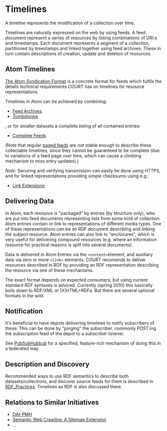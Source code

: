 

# Timelines #

A timeline represents the modification of a collection over time.

Timelines are naturally expressed on the web by using feeds. A feed document represent a series of resources by listing combinations of URI:s and timestamps. Each document represents a segment of a _collection_, partitioned by timestamps and linked together using feed archives. These in turn contain descriptions of creation, update and deletion of resources.

## Atom Timelines ##

[The Atom Syndication Format](http://tools.ietf.org/html/rfc4287) is a concrete format for feeds which fulfils the details technical requirements COURT has on timelines for resource representations.

Timelines in Atom can be achieved by combining:

  * [Feed Archives](http://tools.ietf.org/html/rfc5005#section-4)
  * [Tombstones](http://tools.ietf.org/html/draft-snell-atompub-tombstones-06)

, or for smaller datasets a complete listing of all contained entries:

  * [Complete Feeds](http://tools.ietf.org/html/rfc5005#section-2)

(Note that regular [paged feeds](http://tools.ietf.org/html/rfc5005#section-3) are _not_ stable enough to describe these collectable timelines, since they cannot be guaranteed to be complete (due to variations of a feed page over time, which can cause a climbing mechanism to miss entry updates).)

_Note:_ Securing and verifying transmission can easily be done using HTTPS, and for linked representations providing simple checksums using e.g.:

  * [Link Extensions](http://tools.ietf.org/html/draft-snell-atompub-link-extensions-02#section-3.1)

## Delivering Data ##

In Atom, each resource is "packaged" by entries (by structure only), who are put into feed documents representing lists from some kind of collection. Atom entries contain or link to representations of different media types. One of these representations _can_ be an RDF document describing and linking the subject resource. Atom entries can also link to "enclosures", which is very useful for delivering compound resources (e.g. where an information resource for practical reasons is split into several documents).

Data is delivered in Atom Entries via the `<content>`element, and auxiliary data via zero or more `<link>` elements. COURT recomends to deliver resources described in RDF by providing an RDF representation describing the resource via one of these mechanisms.

The exact format depends on expected consumers, but using current standard RDF syntaxes is adviced. Currently (spring 2010) this basically boils down to RDF/XML or (X)HTML+RDFa. But there are several optional formats in the wild.

## Notification ##

It's beneficial to have depots delivering timelines to notify subscribers of these. This can be done by "pinging" the subscriber, commonly POST:ing the subscription feed of the depot to a subscriber listener.

See [PubSubHubbub](http://pubsubhubbub.googlecode.com/svn/trunk/pubsubhubbub-core-0.2.html) for a specified, feature-rich mechanism of doing this in a federated way.

## Description and Discovery ##

Recommended ways to use RDF semantics to describe both datasets/collections, and discover source feeds for them is described in [RDF\_Practices](RDF_Practices.md). Timelines as RDF is also discussed there.

## Relations to Similar Initiatives ##

  * [OAI-PMH](http://www.openarchives.org/pmh)
  * [Semantic Web Crawling: A Sitemap Extension](http://sw.deri.org/2007/07/sitemapextension/)
  * ...